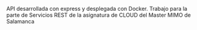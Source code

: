 API desarrollada con express y desplegada con Docker. Trabajo para la parte de Servicios REST de la asignatura de CLOUD del Master MIMO de Salamanca
